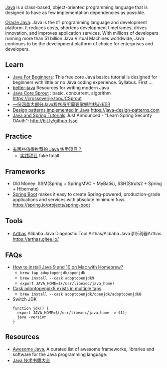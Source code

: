 [Java](https://en.wikipedia.org/wiki/Java_(programming_language)) is a class-based, object-oriented programming language that is designed to have as few implementation dependencies as possible.

[Oracle Java](https://www.oracle.com/java/): Java is the #1 programming language and development platform. It reduces costs, shortens development timeframes, drives innovation, and improves application services. With millions of developers running more than 51 billion Java Virtual Machines worldwide, Java continues to be the development platform of choice for enterprises and developers.



## Learn
- [Java For Beginners](https://web-beginner.net/java): This free core Java basics tutorial is designed for beginners with little or no Java coding experience. Syllabus. First …
- [better-java](https://github.com/cxxr/better-java) Resources for writing modern Java
- [Java Core Sprout](https://github.com/crossoverJie/JCSprout) : basic, concurrent, algorithm https://crossoverjie.top/JCSprout
- [一份涵盖大部分Java程序员所需要掌握的核心知识](https://github.com/Snailclimb/JavaGuide)
- [Design patterns implemented in Java](https://github.com/iluwatar/java-design-patterns) https://java-design-patterns.com
- [Java and Spring Tutorials](https://github.com/eugenp/tutorials) Just Announced - "Learn Spring Security OAuth": http://bit.ly/github-lsso



## Practice
- [有哪些值得推荐的 Java 练手项目？](https://www.zhihu.com/question/56476038/answer/1007722651?utm_source=wechat_session&utm_medium=social&utm_oi=27555461595136)
  - [实践项目](https://how2j.cn/stage/39.html) fake tmall



## Frameworks
- Old Money: SSM(Spring + SpringMVC + MyBatis), SSH(Struts2 + Spring + Hibernate)
- [Spring Boot](https://github.com/spring-projects/spring-boot) makes it easy to create Spring-powered, production-grade applications and services with absolute minimum fuss. https://spring.io/projects/spring-boot



## Tools
- [Arthas](https://github.com/alibaba/arthas) Alibaba Java Diagnostic Tool Arthas/Alibaba Java诊断利器Arthas https://arthas.gitee.io/



## FAQs
- [How to install Java 9 and 10 on Mac with Homebrew?](https://stackoverflow.com/questions/54566362/how-to-install-java-9-and-10-on-mac-with-homebrew/55775518)
  - `brew tap adoptopenjdk/openjdk`
  - `brew install --cask adoptopenjdk9`
  - `export JAVA_HOME=$(/usr/libexec/java_home)`
- [Cask adoptopenjdk8 exists in multiple taps](https://github.com/AdoptOpenJDK/homebrew-openjdk/issues/106)
  - `brew install --cask adoptopenjdk/openjdk/adoptopenjdk8`
- Switch JDK
  ```shell
  function jdk() {
    export JAVA_HOME=$(/usr/libexec/java_home -v $1);
    java -version
  }
  ```



## Resources
- [Awesome Java](https://github.com/akullpp/awesome-java), A curated list of awesome frameworks, libraries and software for the Java programming language.
- [Java 技术书籍大全](https://github.com/sorenduan/awesome-java-books)
